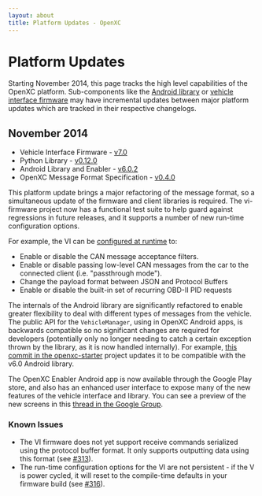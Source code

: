 ```yaml
---
layout: about
title: Platform Updates - OpenXC
---
```


<div class="page-header">
    <h1>Platform Updates</h1>
</div>

Starting November 2014, this page tracks the high level capabilities of the
OpenXC platform. Sub-components like the [Android
library](https://github.com/openxc/openxc-android) or [vehicle interface
firmware](https://github.com/openxc/vi-firmware) may have incremental updates
between major platform updates which are tracked in their respective changelogs.

## November 2014

* Vehicle Interface Firmware - [v7.0](https://github.com/openxc/vi-firmware/releases/tag/v7.0.0)
* Python Library - [v0.12.0](https://github.com/openxc/openxc-python/releases/tag/v0.12.0)
* Android Library and Enabler - [v6.0.2](https://github.com/openxc/openxc-android/releases/tag/v6.0.2)
* OpenXC Message Format Specification - [v0.4.0](https://github.com/openxc/openxc-message-format/releases/tag/v0.4.0)

This platform update brings a major refactoring of the message format, so a
simultaneous update of the firmware and client libraries is required. The
vi-firmware project now has a functional test suite to help guard against
regressions in future releases, and it supports a number of new run-time
configuration options.

For example, the VI can be [configured at
runtime](https://github.com/openxc/openxc-message-format/blob/master/JSON.mkd#commands)
to:

* Enable or disable the CAN message acceptance filters.
* Enable or disable passing low-level CAN messages from the car to the connected
  client (i.e. "passthrough mode").
* Change the payload format between JSON and Protocol Buffers
* Enable or disable the built-in set of recurring OBD-II PID requests

The internals of the Android library are significantly refactored to enable
greater flexibility to deal with different types of messages from the vehicle.
The public API for the `VehicleManager`, using in OpenXC Android apps, is
backwards compatible so no significant changes are required for developers
(potentially only no longer needing to catch a certain exception thrown by the
library, as it is now handled internally). For example, [this commit in the
openxc-starter](https://github.com/openxc/openxc-starter/commit/72aae8a529c506384185b41fd90fd753c350b5cc)
project updates it to be compatible with the v6.0 Android library.

The OpenXC Enabler Android app is now available through the Google Play store,
and also has an enhanced user interface to expose many of the new features of
the vehicle interface and library. You can see a preview of the new screens in
this [thread in the Google Group](https://groups.google.com/forum/#!topic/openxc/WSl92Bpt-K8).

### Known Issues

* The VI firmware does not yet support receive commands serialized using the
  protocol buffer format. It only supports outputting data using this format
  (see [#313](https://github.com/openxc/vi-firmware/issues/313)).
* The run-time configuration options for the VI are not persistent - if the V
  is power cycled, it will reset to the compile-time defaults in your firmware
  build (see [#316](https://github.com/openxc/vi-firmware/issues/316)).
